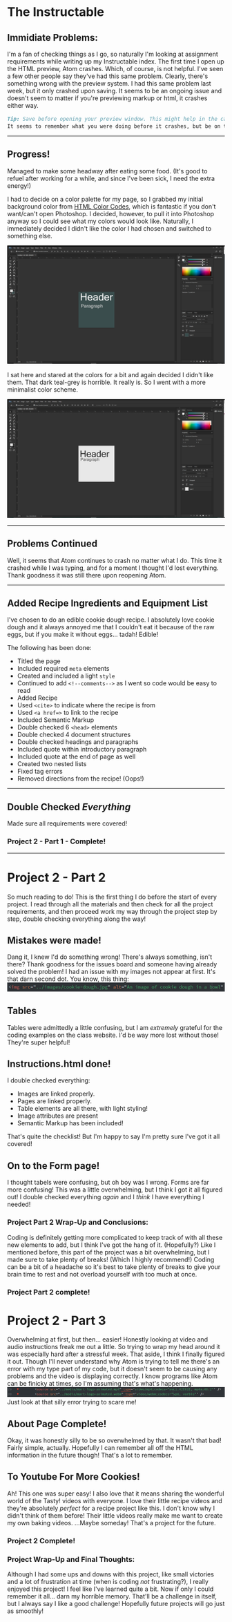 # The Instructable

## Immidiate Problems:

I'm a fan of checking things as I go, so naturally I'm looking at assignment requirements while writing up my Instructable index. The first time I open up the HTML preview, Atom crashes. Which, of course, is not helpful. I've seen a few other people say they've had this same problem. Clearly, there's something wrong with the preview system. I had this same problem last week, but it only crashed upon saving. It seems to be an ongoing issue and doesn't seem to matter if you're previewing markup or html, it crashes either way.

```markdown
Tip: Save before opening your preview window. This might help in the case that Atom decides to crash. You don't want to lose work.
It seems to remember what you were doing before it crashes, but be on the safe side and save anyway. Additionally, toggle preview off before saving.
```
---

## Progress!

Managed to make some headway after eating some food. (It's good to refuel after working for a while, and since I've been sick, I need the extra energy!)

I had to decide on a color palette for my page, so I grabbed my initial background color from [HTML Color Codes](http://htmlcolorcodes.com), which is fantastic if you don't want/can't open Photoshop. I decided, however, to pull it into Photoshop anyway so I could see what my colors would look like. Naturally, I immediately decided I didn't like the color I had chosen and switched to something else.

![Photoshop Screenshot](./images/screenshot-2.png)

I sat here and stared at the colors for a bit and again decided I didn't like them. That dark teal-grey is horrible. It really is. So I went with a more minimalist color scheme.

![Photoshop Screenshot](./images/screenshot-3.png)

---

## Problems Continued

Well, it seems that Atom continues to crash no matter what I do. This time it crashed while I was typing, and for a moment I thought I'd lost everything. Thank goodness it was still there upon reopening Atom.

---

## Added Recipe Ingredients and Equipment List

I've chosen to do an edible cookie dough recipe. I absolutely love cookie dough and it always annoyed me that I couldn't eat it because of the raw eggs, but if you make it without eggs... tadah! Edible!

The following has been done:
- Titled the page
- Included required ```meta``` elements
- Created and included a light ```style```
- Continued to add ```<!--comments-->``` as I went so code would be easy to read
- Added Recipe
- Used ```<cite>``` to indicate where the recipe is from
- Used ```<a href=>``` to link to the recipe
- Included Semantic Markup
- Double checked 6 ```<head>``` elements
- Double checked 4 document structures
- Double checked headings and paragraphs
- Included quote within introductory paragraph
- Included quote at the end of page as well
- Created two nested lists
- Fixed tag errors
- Removed directions from the recipe! (Oops!)

---

## Double Checked *Everything*

Made sure all requirements were covered!

### Project 2 - Part 1 - Complete!

---

# Project 2 - Part 2

So much reading to do! This is the first thing I do before the start of every project. I read through all the materials and then check for all the project requirements, and then proceed work my way through the project step by step, double checking everything along the way!

## Mistakes were made!

Dang it, I knew I'd do something wrong! There's always something, isn't there? Thank goodness for the issues board and someone having already solved the problem! I had an issue with my images not appear at first. It's that darn second dot. You know, this thing:
![Code Screenshot](./images/screenshot-4.png)

## Tables

Tables were admittedly a little confusing, but I am *extremely* grateful for the coding examples on the class website. I'd be way more lost without those! They're super helpful!

## Instructions.html done!

I double checked everything:
- Images are linked properly.
- Pages are linked properly.
- Table elements are all there, with light styling!
- Image attributes are present
- Semantic Markup has been included!

That's quite the checklist! But I'm happy to say I'm pretty sure I've got it all covered!

## On to the Form page!

I thought tabels were confusing, but oh boy was I wrong. Forms are far more confusing! This was a little overwhelming, but I think I got it all figured out!
I double checked everything *again* and I *think* I have everything I needed!

### Project Part 2 Wrap-Up and Conclusions:

Coding is definitely getting more complicated to keep track of with all these new elements to add, but I think I've got the hang of it. (Hopefully?) Like I mentioned before, this part of the project was a bit overwhelming, but I made sure to take plenty of breaks! (Which I highly recommend!) Coding can be a bit of a headache so it's best to take plenty of breaks to give your brain time to rest and not overload yourself with too much at once.

### Project Part 2 complete!

# Project 2 - Part 3

Overwhelming at first, but then... easier! Honestly looking at video and audio instructions freak me out a little. So trying to wrap my head around it was especially hard after a stressful week. That aside, I think I finally figured it out. Though I'll never understand why Atom is trying to tell me there's an error with my type part of my code, but it doesn't seem to be causing any problems and the video is displaying correctly. I know programs like Atom can be finicky at times, so I'm assuming that's what's happening.
![Code Screenshot](./images/screenshot-5.png)
Just look at that silly error trying to scare me!

## About Page Complete!

Okay, it was honestly silly to be so overwhelmed by that. It wasn't that bad! Fairly simple, actually. Hopefully I can remember all off the HTML information in the future though! That's a lot to remember.

## To Youtube For More Cookies!

Ah! This one was super easy! I also love that it means sharing the wonderful world of the Tasty! videos with everyone. I love their little recipe videos and they're absolutely *perfect* for a recipe project like this. I don't know why I didn't think of them before! Their little videos really make me want to create my own baking videos. ...Maybe someday! That's a project for the future.

### Project 2 Complete!

### Project Wrap-Up and Final Thoughts:

Although I had some ups and downs with this project, like small victories and a lot of frustration at time (when is coding *not* frustrating?), I really enjoyed this project! I feel like I've learned quite a bit. Now if only I could remember it all... darn my horrible memory. That'll be a challenge in itself, but I always say I like a good challenge! Hopefully future projects will go just as smoothly!
